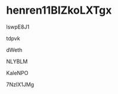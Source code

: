 # henren11BIZkoLXTgx
































lswpE8J1
















tdpvk








dWeth




NLYBLM


KaleNPO

7NzIX1JMg

